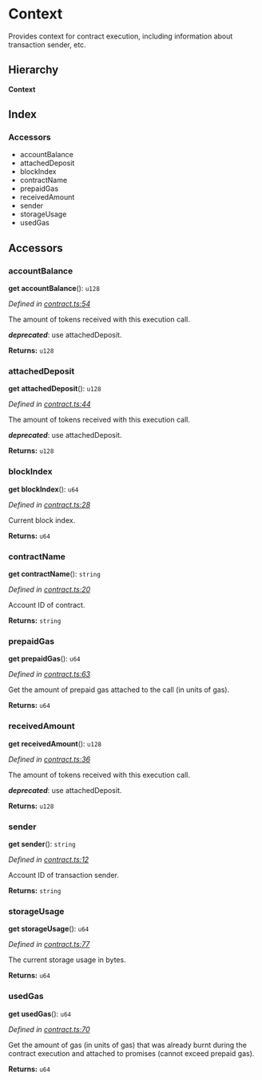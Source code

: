 # Context

Provides context for contract execution, including information about transaction sender, etc.

## Hierarchy

**Context**

## Index

### Accessors

* accountBalance
* attachedDeposit
* blockIndex
* contractName
* prepaidGas
* receivedAmount
* sender
* storageUsage
* usedGas

## Accessors

### accountBalance

**get accountBalance**\(\): `u128`

_Defined in_ [_contract.ts:54_](https://github.com/nearprotocol/near-runtime-ts/blob/8dedca2/assembly/contract.ts#L54)

The amount of tokens received with this execution call.

_**deprecated**_: use attachedDeposit.

**Returns:** `u128`

### attachedDeposit

**get attachedDeposit**\(\): `u128`

_Defined in_ [_contract.ts:44_](https://github.com/nearprotocol/near-runtime-ts/blob/8dedca2/assembly/contract.ts#L44)

The amount of tokens received with this execution call.

_**deprecated**_: use attachedDeposit.

**Returns:** `u128`

### blockIndex

**get blockIndex**\(\): `u64`

_Defined in_ [_contract.ts:28_](https://github.com/nearprotocol/near-runtime-ts/blob/8dedca2/assembly/contract.ts#L28)

Current block index.

**Returns:** `u64`

### contractName

**get contractName**\(\): `string`

_Defined in_ [_contract.ts:20_](https://github.com/nearprotocol/near-runtime-ts/blob/8dedca2/assembly/contract.ts#L20)

Account ID of contract.

**Returns:** `string`

### prepaidGas

**get prepaidGas**\(\): `u64`

_Defined in_ [_contract.ts:63_](https://github.com/nearprotocol/near-runtime-ts/blob/8dedca2/assembly/contract.ts#L63)

Get the amount of prepaid gas attached to the call \(in units of gas\).

**Returns:** `u64`

### receivedAmount

**get receivedAmount**\(\): `u128`

_Defined in_ [_contract.ts:36_](https://github.com/nearprotocol/near-runtime-ts/blob/8dedca2/assembly/contract.ts#L36)

The amount of tokens received with this execution call.

_**deprecated**_: use attachedDeposit.

**Returns:** `u128`

### sender

**get sender**\(\): `string`

_Defined in_ [_contract.ts:12_](https://github.com/nearprotocol/near-runtime-ts/blob/8dedca2/assembly/contract.ts#L12)

Account ID of transaction sender.

**Returns:** `string`

### storageUsage

**get storageUsage**\(\): `u64`

_Defined in_ [_contract.ts:77_](https://github.com/nearprotocol/near-runtime-ts/blob/8dedca2/assembly/contract.ts#L77)

The current storage usage in bytes.

**Returns:** `u64`

### usedGas

**get usedGas**\(\): `u64`

_Defined in_ [_contract.ts:70_](https://github.com/nearprotocol/near-runtime-ts/blob/8dedca2/assembly/contract.ts#L70)

Get the amount of gas \(in units of gas\) that was already burnt during the contract execution and attached to promises \(cannot exceed prepaid gas\).

**Returns:** `u64`

